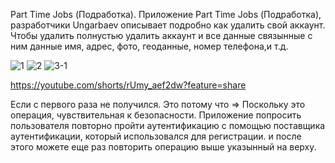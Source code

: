 Part Time Jobs (Подработка).
Приложение Part Time Jobs (Подработка), разработчики Ungarbaev описывает подробно как удалить свой аккаунт.
Чтобы удалить полнустью удалить аккаунт и все данные связынные с ним данные имя, адрес, фото, геоданные, номер телефона,и т.д.

![1](https://github.com/jalgas93/partTimeJobsDeletingAnAccount/assets/44088434/13c4ea92-0e40-472b-bc00-102362af1b3f)
![2](https://github.com/jalgas93/partTimeJobsDeletingAnAccount/assets/44088434/8a6f39cd-4314-494b-aada-6e85f3cd4a22)
![3-1](https://github.com/jalgas93/partTimeJobsDeletingAnAccount/assets/44088434/b4d2514f-4627-4753-80b4-cabe8b61b9b0)

https://youtube.com/shorts/rUmy_aef2dw?feature=share

Ecли с первого раза не получился.
Это потому что =>
Поскольку это операция, чувствительная к безопасности.
Приложение попросить пользователя повторно пройти аутентификацию с помощью поставщика аутентификации, который использовался для регистрации.
и после этого можете еще раз повторить операцию выше указынный на верху.




